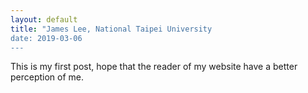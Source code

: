 ```yaml
---
layout: default
title: "James Lee, National Taipei University
date: 2019-03-06
---
```

This is my first post, hope that the reader of my website have a better perception of me.
